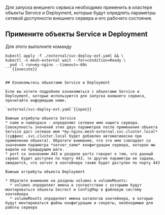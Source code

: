 Для запуска внешнего сервиса необходимо применить в кластере объекты Service и Deployment, которые будут опредлять параметры сетевой доступности внешнего сервера и его рабочего состояния. 

## Примените объекты Service и Deployment

Для этого выполните команду

```
kubectl apply -f ./external/svc-deploy-ext.yaml && \
kubectl -n mesh-external wait --for=condition=Ready \ 
  pod -l run=my-nginx --timeout=-60s
```{{execute}}


## Ознакомьтесь объектами Service и Deployment

Если вы хотите подробнее ознакомиться с объектами Service и Deployment, которые используются для запуска внешнего сервиса, прочитайте информацию ниже.

`external/svc-deploy-ext.yaml`{{open}}

Важные атрибуты объекта Service
* name и namespace - определяют сетевое имя нашего сервера. Совокупность значений этих двух параметров после применения объекта Service даст сетевое имя *my-nginx.mesh-external.svc.cluster.local* (суффикс .svc.cluster.local будет добавлен автомативески при применении объекта). Обратите внимание, что это имя совпадает со значением параметра *server_name* конфигурации сервера, которое мы видели на предыдущем шаге. 
* port со значением 443 в разделе ports говорит о том, что данный сервис будет доступен по порту 443, тк другие параметры не заданы, ожидается, что server в контейнере также будет доступен по порту 443

Важные аттрибуты объекта Deployment

* Обратите внимание на разделы volumes и volumeMounts:
  * volumes определяет имена в соответствии с которыми будут монтироваться объекты Secrect и ConfigMap в файловую систему контейнера
  * volumeMounts определяет имена каталогов контейнера, в которые будут монтироваться файлы конфигурации и секреты, необходимые для работы сервера



